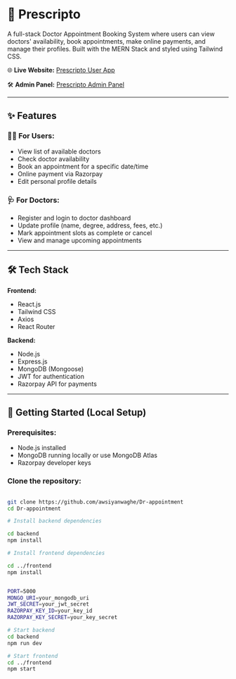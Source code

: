 # 🏥 Prescripto

A full-stack Doctor Appointment Booking System where users can view doctors' availability, book appointments, make online payments, and manage their profiles. Built with the MERN Stack and styled using Tailwind CSS.
 
🌐 **Live Website:** [Prescripto User App](https://dr-appointment-1.onrender.com)  

🛠️ **Admin Panel:** [Prescripto Admin Panel](https://dr-appointment-admin-panel.onrender.com/login)


---

## ✨ Features

### 👨‍⚕️ For Users:
- View list of available doctors
- Check doctor availability
- Book an appointment for a specific date/time
- Online payment via Razorpay
- Edit personal profile details

### 🩺 For Doctors:
- Register and login to doctor dashboard
- Update profile (name, degree, address, fees, etc.)
- Mark appointment slots as complete or cancel
- View and manage upcoming appointments

---

## 🛠️ Tech Stack

**Frontend:**
- React.js
- Tailwind CSS
- Axios
- React Router

**Backend:**
- Node.js
- Express.js
- MongoDB (Mongoose)
- JWT for authentication
- Razorpay API for payments

---

## 🚀 Getting Started (Local Setup)

### Prerequisites:
- Node.js installed
- MongoDB running locally or use MongoDB Atlas
- Razorpay developer keys

### Clone the repository:
```bash

git clone https://github.com/awsiyanwaghe/Dr-appointment
cd Dr-appointment

# Install backend dependencies

cd backend
npm install

# Install frontend dependencies

cd ../frontend
npm install


PORT=5000
MONGO_URI=your_mongodb_uri
JWT_SECRET=your_jwt_secret
RAZORPAY_KEY_ID=your_key_id
RAZORPAY_KEY_SECRET=your_key_secret

# Start backend
cd backend
npm run dev

# Start frontend
cd ../frontend
npm start


